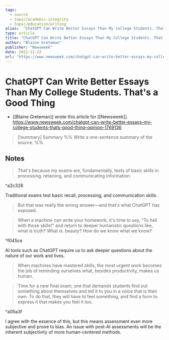```yaml
---
tags:
  - source
  - topic/academic-integrity
  - topic/education/writing
alias:  "ChatGPT Can Write Better Essays Than My College Students. That's a Good Thing"
type: article
title: "ChatGPT Can Write Better Essays Than My College Students. That's a Good Thing"
author: "Blaine Greteman"
publisher: "Newsweek"
date: 2022-12-22
url: "https://www.newsweek.com/chatgpt-can-write-better-essays-my-college-students-thats-good-thing-opinion-1769136"
---
```

# ChatGPT Can Write Better Essays Than My College Students. That's a Good Thing
- [[Blaine Greteman]] wrote this article for [[Newsweek]].
<https://www.newsweek.com/chatgpt-can-write-better-essays-my-college-students-thats-good-thing-opinion-1769136>
> [!summary] Summary
> %% Write a one-sentence summary of the source. %%

## Notes
>  That's because my exams are, fundamentally, tests of basic skills in processing, retaining, and communicating information.

^a2c328

Traditional exams test basic recall, processing, and communication skills.

>  But that was really the wrong answer—and that's what ChatGPT has exposed.

>  When a machine can write your homework, it's time to say, "To hell with those skills!" and return to deeper humanistic questions like, what is truth? What is. beauty? How do we know what we know?

^f045ce

AI tools such as ChatGPT require us to ask deeper questions about the nature of our work and lives.

>  When machines have mastered skills, the most urgent work becomes the job of reminding ourselves what, besides productivity, makes us human.

>  Time for a new final exam, one that demands students find out something about themselves and tell it to you in a voice that is their own. To do that, they will have to feel something, and find a form to express it that makes you feel it too.

^a05a3f

I agree with the essence of this, but this means assessment even more subjective and prone to bias.
An issue with post-AI assessments will be the inherent subjectivity of more human-centered methods.
